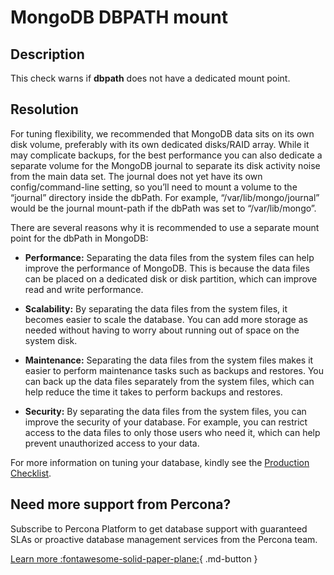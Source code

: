 # MongoDB DBPATH mount

## Description
This check warns if **dbpath** does not have a dedicated mount point.

## Resolution

For tuning flexibility, we recommended that MongoDB data sits on its own disk volume, preferably with its own dedicated disks/RAID array. While it may complicate backups, for the best performance you can also dedicate a separate volume for the MongoDB journal to separate its disk activity noise from the main data set. The journal does not yet have its own config/command-line setting, so you’ll need to mount a volume to the “journal” directory inside the dbPath. For example, “/var/lib/mongo/journal” would be the journal mount-path if the dbPath was set to “/var/lib/mongo”.

There are several reasons why it is recommended to use a separate mount point for the dbPath in MongoDB:

- **Performance:** Separating the data files from the system files can help improve the performance of MongoDB. This is because the data files can be placed on a dedicated disk or disk partition, which can improve read and write performance.

- **Scalability:** By separating the data files from the system files, it becomes easier to scale the database. You can add more storage as needed without having to worry about running out of space on the system disk.

- **Maintenance:** Separating the data files from the system files makes it easier to perform maintenance tasks such as backups and restores. You can back up the data files separately from the system files, which can help reduce the time it takes to perform backups and restores.

- **Security:** By separating the data files from the system files, you can improve the security of your database. For example, you can restrict access to the data files to only those users who need it, which can help prevent unauthorized access to your data. 

For more information on tuning your database, kindly see the [Production Checklist](https://www.mongodb.com/docs/manual/administration/production-checklist-operations/).


## Need more support from Percona?
Subscribe to Percona Platform to get database support with guaranteed SLAs or proactive database management services from the Percona team.

[Learn more :fontawesome-solid-paper-plane:](https://per.co.na/subscribe){ .md-button }
